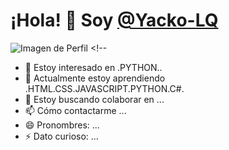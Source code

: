 # ¡Hola! 👋 Soy [@Yacko-LQ](https://github.com/Yacko-LQ)

![Imagen de Perfil]() <!-- 

- 👀 Estoy interesado en .PYTHON..
- 🌱 Actualmente estoy aprendiendo .HTML.CSS.JAVASCRIPT.PYTHON.C#.
- 💞️ Estoy buscando colaborar en ...
- 📫 Cómo contactarme ...
- 😄 Pronombres: ...
- ⚡ Dato curioso: ...

<!---
Yacko-LQ/Yacko-LQ es un repositorio ✨ especial ✨ porque su `README.md` (este archivo) aparece en tu perfil de GitHub.
Puedes hacer clic en el enlace de Vista previa para ver los cambios.
--->
